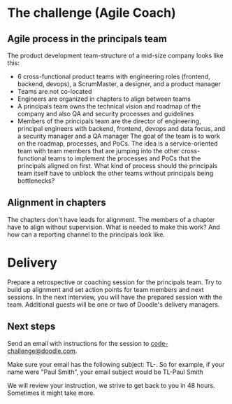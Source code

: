 # The challenge (Agile Coach)
## Agile process in the principals team
The product development team-structure of a mid-size company looks like this:
* 6 cross-functional product teams with engineering roles (frontend, backend, devops), a ScrumMaster, a designer, and a product manager
* Teams are not co-located
* Engineers are organized in chapters to align between teams
* A principals team owns the technical vision and roadmap of the company and also QA and security processes and guidelines
* Members of the principals team are the director of engineering, principal engineers with backend, frontend, devops and data focus, and a security manager and a QA manager
The goal of the team is to work on the roadmap, processes, and PoCs. The idea is a service-oriented team with team members that are jumping into the other cross-functional teams to implement the processes and PoCs that the principals aligned on first.
What kind of process should the principals team itself have to unblock the other teams without principals being bottlenecks?

## Alignment in chapters
The chapters don't have leads for alignment. The members of a chapter have to align without supervision. What is needed to make this work? And how can a reporting channel to the principals look like.

# Delivery

Prepare a retrospective or coaching session for the principals team. Try to build up alignment and set action points for team members and next sessions.
In the next interview, you will have the prepared session with the team. Additional guests will be one or two of Doodle's delivery managers.

## Next steps
Send an email with instructions for the session to code-challenge@doodle.com.

Make sure your email has the following subject: TL-<yourname>. So for example, if your name were "Paul Smith", your email subject would be TL-Paul Smith

We will review your instruction, we strive to get back to you in 48 hours. Sometimes it might take more.
